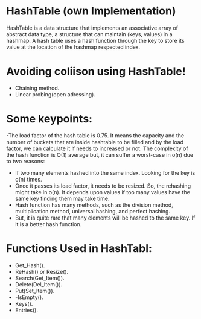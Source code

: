 # HashTable (own Implementation)
HashTable is a data structure that implements an associative array of abstract data type, a structure that can maintain (keys, values) in a hashmap. A hash table uses a hash function through the key to store its value at the location of the hashmap respected index.  

# Avoiding coliison using HashTable!

  - Chaining method. 
  - Linear probing(open adressing).

# Some keypoints:
  -The load factor of the hash table is 0.75. It means the capacity and the number of buckets that are inside hashtable to be filled and by the load factor, we can calculate it if needs to increased or not.
The complexity of the hash function is O(1) average but, it can suffer a worst-case in o(n) due to two reasons:
  - If two many elements hashed into the same index. Looking for the key is o(n) times.
  - Once it passes its load factor, it needs to be resized. So, the rehashing might take in o(n). It depends upon values if too many values have the same key finding them may take time.
  - Hash function has many methods, such as the division method,  multiplication method, universal hashing, and perfect hashing.
  - But, it is quite rare that many elements will be hashed to the same key. If it is a better hash function.

# Functions Used in HashTabl:

  - Get_Hash().
  - ReHash() or Resize().
  - Search(Get_Item()).
  - Delete(Del_Item()).
  - Put(Set_Item()).
  - -IsEmpty().
  - Keys().
  - Entries().
